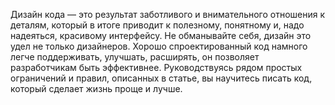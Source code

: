 Дизайн кода — это результат заботливого и внимательного отношения к деталям, 
который в итоге приводит к полезному, понятному и, надо надеяться, красивому 
интерфейсу. Не обманывайте себя, дизайн это удел не только дизайнеров. 
Хорошо спроектированный код намного легче поддерживать, улучшать, расширять, 
он позволяет разработчикам быть эффективнее. Руководствуясь рядом простых 
ограничений и правил, описанных в статье, вы научитесь писать код, который 
сделает жизнь проще и лучше.
